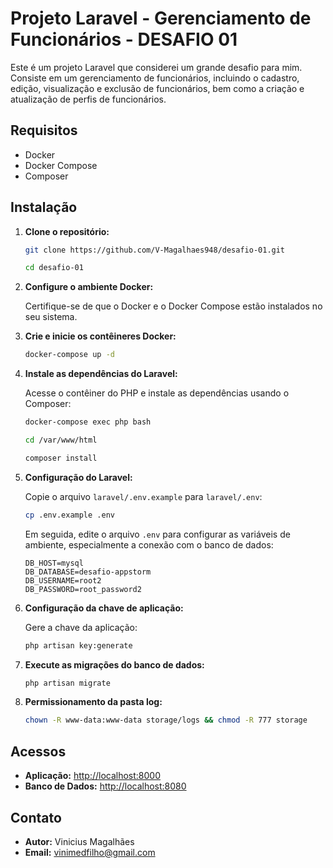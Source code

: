 # Projeto Laravel - Gerenciamento de Funcionários - DESAFIO 01

Este é um projeto Laravel que considerei um grande desafio para mim. Consiste em um gerenciamento de funcionários, incluindo o cadastro, edição, visualização e exclusão de funcionários, bem como a criação e atualização de perfis de funcionários.

## Requisitos

- Docker
- Docker Compose
- Composer

## Instalação

1. **Clone o repositório:**

    ```bash
    git clone https://github.com/V-Magalhaes948/desafio-01.git
    ```
    ```bash
    cd desafio-01
    ```

2. **Configure o ambiente Docker:**

    Certifique-se de que o Docker e o Docker Compose estão instalados no seu sistema.

3. **Crie e inicie os contêineres Docker:**

    ```bash
    docker-compose up -d
    ```

4. **Instale as dependências do Laravel:**

    Acesse o contêiner do PHP e instale as dependências usando o Composer:

    ```bash
    docker-compose exec php bash
    ```
    ```bash
    cd /var/www/html
    ```
    ```bash
    composer install
    ```

5. **Configuração do Laravel:**

    Copie o arquivo `laravel/.env.example` para `laravel/.env`:

    ```bash
    cp .env.example .env
    ```

    Em seguida, edite o arquivo `.env` para configurar as variáveis de ambiente, especialmente a conexão com o banco de dados:

    ```dotenv
    DB_HOST=mysql
    DB_DATABASE=desafio-appstorm
    DB_USERNAME=root2
    DB_PASSWORD=root_password2
    ```

6. **Configuração da chave de aplicação:**

    Gere a chave da aplicação:

    ```bash
    php artisan key:generate
    ```

7. **Execute as migrações do banco de dados:**

    ```bash
    php artisan migrate
    ```
8. **Permissionamento da pasta log:**

    ```bash
    chown -R www-data:www-data storage/logs && chmod -R 777 storage
    ```

## Acessos

- **Aplicação:** [http://localhost:8000](http://localhost:8000)
- **Banco de Dados:** [http://localhost:8080](http://localhost:8080)

## Contato

- **Autor:** Vinicius Magalhães
- **Email:** vinimedfilho@gmail.com